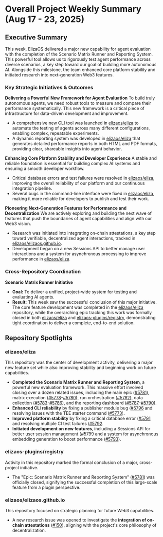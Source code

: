 # Overall Project Weekly Summary (Aug 17 - 23, 2025)

## Executive Summary
This week, ElizaOS delivered a major new capability for agent evaluation with the completion of the Scenario Matrix Runner and Reporting System. This powerful tool allows us to rigorously test agent performance across diverse scenarios, a key step toward our goal of building more autonomous AI. Alongside this milestone, the team enhanced core platform stability and initiated research into next-generation Web3 features.

### Key Strategic Initiatives & Outcomes

**Delivering a Powerful New Framework for Agent Evaluation**
To build truly autonomous agents, we need robust tools to measure and compare their performance systematically. This new framework is a critical piece of infrastructure for data-driven development and improvement.
-   A comprehensive new CLI tool was launched in [elizaos/eliza](https://github.com/elizaos/eliza) to automate the testing of agents across many different configurations, enabling complex, repeatable experiments.
-   A dynamic reporting system was developed in [elizaos/eliza](https://github.com/elizaos/eliza) that generates detailed performance reports in both HTML and PDF formats, providing clear, shareable insights into agent behavior.

**Enhancing Core Platform Stability and Developer Experience**
A stable and reliable foundation is essential for building complex AI systems and ensuring a smooth developer workflow.
-   Critical database errors and test failures were resolved in [elizaos/eliza](https://github.com/elizaos/eliza), improving the overall reliability of our platform and our continuous integration pipeline.
-   Several bugs in the command-line interface were fixed in [elizaos/eliza](https://github.com/elizaos/eliza), making it more reliable for developers to publish and test their work.

**Pioneering Next-Generation Features for Performance and Decentralization**
We are actively exploring and building the next wave of features that push the boundaries of agent capabilities and align with our Web3 vision.
-   Research was initiated into integrating on-chain attestations, a key step toward verifiable, decentralized agent interactions, tracked in [elizaos/elizaos.github.io](https://github.com/elizaos/elizaos.github.io).
-   Development began on a new Sessions API to better manage user interactions and a system for asynchronous processing to improve performance in [elizaos/eliza](https://github.com/elizaos/eliza).

### Cross-Repository Coordination

**Scenario Matrix Runner Initiative**
-   **Goal:** To deliver a unified, project-wide system for testing and evaluating AI agents.
-   **Result:** This week saw the successful conclusion of this major initiative. The core feature development was completed in the [elizaos/eliza](https://github.com/elizaos/eliza) repository, while the overarching epic tracking this work was formally closed in both [elizaos/eliza](https://github.com/elizaos/eliza) and [elizaos-plugins/registry](https://github.com/elizaos-plugins/registry), demonstrating tight coordination to deliver a complete, end-to-end solution.

## Repository Spotlights

### elizaos/eliza
This repository was the center of development activity, delivering a major new feature set while also improving stability and beginning work on future capabilities.
-   **Completed the Scenario Matrix Runner and Reporting System**, a powerful new evaluation framework. This massive effort involved closing over a dozen related issues, including the main epic ([#5781](https://github.com/elizaos/eliza/issues/5781)), matrix execution ([#5778](https://github.com/elizaos/eliza/issues/5778)-[#5780](https://github.com/elizaos/eliza/issues/5780)), run orchestration ([#5782](https://github.com/elizaos/eliza/issues/5782)), data collection ([#5783](https://github.com/elizaos/eliza/issues/5783)-[#5786](https://github.com/elizaos/eliza/issues/5786)), and the reporting dashboard ([#5787](https://github.com/elizaos/eliza/issues/5787)-[#5790](https://github.com/elizaos/eliza/issues/5790)).
-   **Enhanced CLI reliability** by fixing a publisher module bug ([#5796](https://github.com/elizaos/eliza/pull/5796]) and resolving issues with the TEE starter command ([#5773](https://github.com/elizaos/eliza/pull/5773)).
-   **Improved platform stability** by fixing a critical database error ([#5791](https://github.com/elizaos/eliza/pull/5791]) and resolving multiple CI test failures ([#5792](https://github.com/elizaos/eliza/pull/5792]).
-   **Initiated development on new features**, including a Sessions API for better user session management ([#5799](https://github.com/elizaos/eliza/pull/5799]) and a system for asynchronous embedding generation to boost performance ([#5793](https://github.com/elizaos/eliza/pull/5793)).

### elizaos-plugins/registry
Activity in this repository marked the formal conclusion of a major, cross-project initiative.
-   The "Epic: Scenario Matrix Runner and Reporting System" ([#5781](https://github.com/elizaos-plugins/registry/issues/5781)) was officially closed, signifying the successful completion of this large-scale feature from a plugin perspective.

### elizaos/elizaos.github.io
This repository focused on strategic planning for future Web3 capabilities.
-   A new research issue was opened to investigate the **integration of on-chain attestations** ([#150](https://github.com/elizaos/elizaos.github.io/issues/150)), aligning with the project's core philosophy of decentralization.
